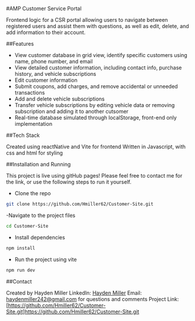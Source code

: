#AMP Customer Service Portal

Frontend logic for a CSR portal allowing users to navigate between registered users and assist them with questions, as well as edit, delete, and add information to their account.

##Features

- View customer database in grid view, identify specific customers using name, phone number, and email
- View detailed customer information, including contact info, purchase history, and vehicle subscriptions
- Edit customer information
- Submit coupons, add charges, and remove accidental or unneeded transactions
- Add and delete vehicle subscriptions
- Transfer vehicle subscriptions by editing vehicle data or removing subscription and adding it to another cutsomer
- Real-time database simulated through localStorage, front-end only implementation

##Tech Stack

Created using reactNative and Vite for frontend
Written in Javascript, with css and html for styling

##Installation and Running

This project is live using gitHub pages! Please feel free to contact me for the link, or use the following steps to run it yourself.

- Clone the repo
```sh
git clone https://github.com/Hmiller62/Customer-Site.git
```
-Navigate to the project files
```sh
cd Customer-Site
```

- Install dependencies
```sh
npm install
```

- Run the project using vite
```sh
npm run dev
```

##Contact

Created by Hayden Miller
LinkedIn: [Hayden Miller](https://www.linkedin.com/in/hayden-j-miller/)
Email: haydenmiller242@gmail.com for questions and comments
Project Link: [https://github.com/Hmiller62/Customer-Site.git]https://github.com/Hmiller62/Customer-Site.git
